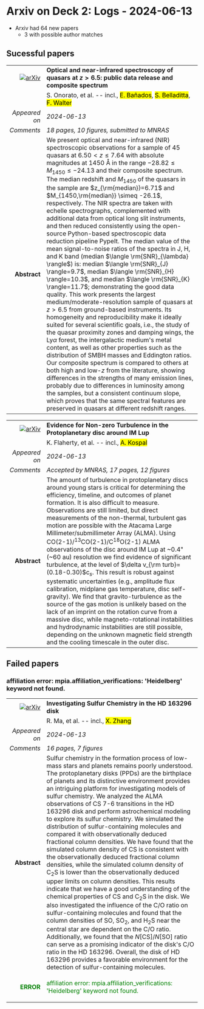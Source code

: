 # Arxiv on Deck 2: Logs - 2024-06-13

* Arxiv had 64 new papers
    * 3 with possible author matches

## Sucessful papers


|||
|---:|:---|
| [![arXiv](https://img.shields.io/badge/arXiv-2406.07612-b31b1b.svg)](https://arxiv.org/abs/2406.07612) | **Optical and near-infrared spectroscopy of quasars at $z>6.5$: public data release and composite spectrum**  |
|| S. Onorato, et al. -- incl., <mark>E. Bañados</mark>, <mark>S. Belladitta</mark>, <mark>F. Walter</mark> |
|*Appeared on*| *2024-06-13*|
|*Comments*| *18 pages, 10 figures, submitted to MNRAS*|
|**Abstract**|            We present optical and near-infrared (NIR) spectroscopic observations for a sample of $45$ quasars at $6.50 < z \leq 7.64$ with absolute magnitudes at $1450$ Å in the range $-28.82 \leq M_{1450} \leq -24.13$ and their composite spectrum. The median redshift and $M_{1450}$ of the quasars in the sample are $z_{\rm{median}}=6.71$ and $M_{1450,\rm{median}} \simeq -26.1$, respectively. The NIR spectra are taken with echelle spectrographs, complemented with additional data from optical long slit instruments, and then reduced consistently using the open-source Python-based spectroscopic data reduction pipeline PypeIt. The median value of the mean signal-to-noise ratios of the spectra in J, H, and K band (median $\langle \rm{SNR}_{\lambda} \rangle$) is: median $\langle \rm{SNR}_{J} \rangle=9.7$, median $\langle \rm{SNR}_{H} \rangle=10.3$, and median $\langle \rm{SNR}_{K} \rangle=11.7$; demonstrating the good data quality. This work presents the largest medium/moderate-resolution sample of quasars at $z>6.5$ from ground-based instruments. Its homogeneity and reproducibility make it ideally suited for several scientific goals, i.e., the study of the quasar proximity zones and damping wings, the Ly$\alpha$ forest, the intergalactic medium's metal content, as well as other properties such as the distribution of SMBH masses and Eddington ratios. Our composite spectrum is compared to others at both high and low-$z$ from the literature, showing differences in the strengths of many emission lines, probably due to differences in luminosity among the samples, but a consistent continuum slope, which proves that the same spectral features are preserved in quasars at different redshift ranges.         |


|||
|---:|:---|
| [![arXiv](https://img.shields.io/badge/arXiv-2406.07689-b31b1b.svg)](https://arxiv.org/abs/2406.07689) | **Evidence for Non-zero Turbulence in the Protoplanetary disc around IM Lup**  |
|| K. Flaherty, et al. -- incl., <mark>A. Kospal</mark> |
|*Appeared on*| *2024-06-13*|
|*Comments*| *Accepted by MNRAS, 17 pages, 12 figures*|
|**Abstract**|            The amount of turbulence in protoplanetary discs around young stars is critical for determining the efficiency, timeline, and outcomes of planet formation. It is also difficult to measure. Observations are still limited, but direct measurements of the non-thermal, turbulent gas motion are possible with the Atacama Large Millimeter/submillimeter Array (ALMA). Using CO(2-1)/$^{13}$CO(2-1)/C$^{18}$O(2-1) ALMA observations of the disc around IM Lup at ~0.4" (~60 au) resolution we find evidence of significant turbulence, at the level of $\delta v_{\rm turb}=(0.18-0.30)$c$_s$. This result is robust against systematic uncertainties (e.g., amplitude flux calibration, midplane gas temperature, disc self-gravity). We find that gravito-turbulence as the source of the gas motion is unlikely based on the lack of an imprint on the rotation curve from a massive disc, while magneto-rotational instabilities and hydrodynamic instabilities are still possible, depending on the unknown magnetic field strength and the cooling timescale in the outer disc.         |

## Failed papers

### affiliation error: mpia.affiliation_verifications: 'Heidelberg' keyword not found. 


|||
|---:|:---|
| [![arXiv](https://img.shields.io/badge/arXiv-2406.07896-b31b1b.svg)](https://arxiv.org/abs/2406.07896) | **Investigating Sulfur Chemistry in the HD 163296 disk**  |
|| R. Ma, et al. -- incl., <mark>X. Zhang</mark> |
|*Appeared on*| *2024-06-13*|
|*Comments*| *16 pages, 7 figures*|
|**Abstract**|            Sulfur chemistry in the formation process of low-mass stars and planets remains poorly understood. The protoplanetary disks (PPDs) are the birthplace of planets and its distinctive environment provides an intriguing platform for investigating models of sulfur chemistry. We analyzed the ALMA observations of CS 7-6 transitions in the HD 163296 disk and perform astrochemical modeling to explore its sulfur chemistry. We simulated the distribution of sulfur-containing molecules and compared it with observationally deduced fractional column densities. We have found that the simulated column density of CS is consistent with the observationally deduced fractional column densities, while the simulated column density of C$_2$S is lower than the observationally deduced upper limits on column densities. This results indicate that we have a good understanding of the chemical properties of CS and C$_2$S in the disk. We also investigated the influence of the C/O ratio on sulfur-containing molecules and found that the column densities of SO, SO$_2$, and H$_2$S near the central star are dependent on the C/O ratio. Additionally, we found that the $N$[CS]/$N$[SO] ratio can serve as a promising indicator of the disk's C/O ratio in the HD 163296. Overall, the disk of HD 163296 provides a favorable environment for the detection of sulfur-containing molecules.         |
|<p style="color:green"> **ERROR** </p>| <p style="color:green">affiliation error: mpia.affiliation_verifications: 'Heidelberg' keyword not found.</p> |

